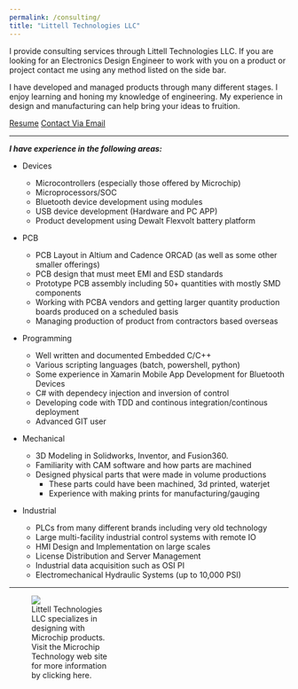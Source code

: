 ```yaml
---
permalink: /consulting/
title: "Littell Technologies LLC"
---
```


I provide consulting services through Littell Technologies LLC. If you are looking for an Electronics Design Engineer to work with you on a product or project contact me using any method listed on the side bar.

I have developed and managed products through many different stages. I enjoy learning and honing my knowledge of engineering. My experience in design and manufacturing can help bring your ideas to fruition.

<a href="/assets/pdfs/ZackLittellResume_Cleansed.pdf" class="btn btn--light-outline btn--large">Resume</a> <a href="mailto:zack@zlittell.com" class="btn btn--light-outline btn--large">Contact Via Email</a>

---

***I have experience in the following areas:***
* Devices
    * Microcontrollers (especially those offered by Microchip)
    * Microprocessors/SOC
    * Bluetooth device development using modules
    * USB device development (Hardware and PC APP)
    * Product development using Dewalt Flexvolt battery platform

* PCB
    * PCB Layout in Altium and Cadence ORCAD (as well as some other smaller offerings)
    * PCB design that must meet EMI and ESD standards
    * Prototype PCB assembly including 50+ quantities with mostly SMD components
    * Working with PCBA vendors and getting larger quantity production boards produced on a scheduled basis
    * Managing production of product from contractors based overseas

* Programming
    * Well written and documented Embedded C/C++
    * Various scripting languages (batch, powershell, python)
    * Some experience in Xamarin Mobile App Development for Bluetooth Devices
    * C# with dependecy injection and inversion of control
    * Developing code with TDD and continous integration/continous deployment
    * Advanced GIT user

* Mechanical
    * 3D Modeling in Solidworks, Inventor, and Fusion360.
    * Familiarity with CAM software and how parts are machined
    * Designed physical parts that were made in volume productions
        * These parts could have been machined, 3d printed, waterjet
        * Experience with making prints for manufacturing/gauging

* Industrial
    * PLCs from many different brands including very old technology
    * Large multi-facility industrial control systems with remote IO
    * HMI Design and Implementation on large scales
    * License Distribution and Server Management
    * Industrial data acquisition such as OSI PI
    * Electromechanical Hydraulic Systems (up to 10,000 PSI)

---

<figure class="align-left" style="width: 150px; font-size: 14px">
  <a href="http://www.microchip.com">
  <img src="{{ site.url }}{{ site.baseurl }}/assets/images/PartnerLogo_Web-authorized.png">
  </a>
  <figcaption>Littell Technologies LLC specializes in designing with Microchip products. Visit the Microchip Technology web site for more information by clicking here.</figcaption>
</figure>
